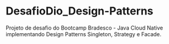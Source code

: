 # DesafioDio_Design-Patterns
Projeto de desafio do Bootcamp Bradesco - Java Cloud Native implementando Design Patterns Singleton, Strategy e Facade. 
